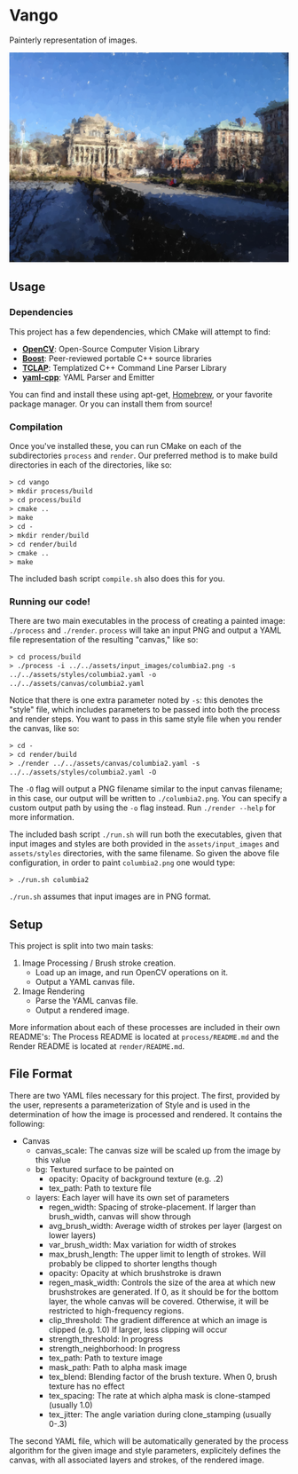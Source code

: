 # Vango

Painterly representation of images.

![Our glorious campus](./results/columbia2_textured.png)

## Usage

### Dependencies

This project has a few dependencies, which CMake will attempt to find:

- [**OpenCV**](http://opencv.org/): Open-Source Computer Vision Library
- [**Boost**](http://www.boost.org/): Peer-reviewed portable C++ source libraries
- [**TCLAP**](http://tclap.sourceforge.net/): Templatized C++ Command Line Parser Library
- [**yaml-cpp**](https://code.google.com/p/yaml-cpp/): YAML Parser and Emitter

You can find and install these using apt-get, [Homebrew](http://brew.sh/), or your favorite package manager. Or you can install them from source!

### Compilation

Once you've installed these, you can run CMake on each of the subdirectories `process` and `render`. Our preferred method is to make build directories in each of the directories, like so:

    > cd vango
    > mkdir process/build
    > cd process/build
    > cmake ..
    > make
    > cd -
    > mkdir render/build
    > cd render/build
    > cmake ..
    > make

The included bash script `compile.sh` also does this for you.

### Running our code!

There are two main executables in the process of creating a painted image: `./process` and `./render`. `process` will take an input PNG and output a YAML file representation of the resulting "canvas," like so:

    > cd process/build
    > ./process -i ../../assets/input_images/columbia2.png -s ../../assets/styles/columbia2.yaml -o ../../assets/canvas/columbia2.yaml

Notice that there is one extra parameter noted by `-s`: this denotes the "style" file, which includes parameters to be passed into both the process and render steps. You want to pass in this same style file when you render the canvas, like so:

    > cd -
    > cd render/build
    > ./render ../../assets/canvas/columbia2.yaml -s ../../assets/styles/columbia2.yaml -O

The `-O` flag will output a PNG filename similar to the input canvas filename; in this case, our output will be written to `./columbia2.png`. You can specify a custom output path by using the `-o` flag instead. Run `./render --help` for more information.

The included bash script `./run.sh` will run both the executables, given that input images and styles are both provided in the `assets/input_images` and `assets/styles` directories, with the same filename. So given the above file configuration, in order to paint `columbia2.png` one would type:

    > ./run.sh columbia2

`./run.sh` assumes that input images are in PNG format.

## Setup

This project is split into two main tasks:

1. Image Processing / Brush stroke creation.
    - Load up an image, and run OpenCV operations on it.
    - Output a YAML canvas file.
2. Image Rendering
    - Parse the YAML canvas file.
    - Output a rendered image.

More information about each of these processes are included in their own README's: The Process README is located at `process/README.md` and the Render README is located at `render/README.md`.

## File Format

There are two YAML files necessary for this project. 
The first, provided by the user, represents a parameterization of Style and is
used in the determination of how the image is processed and rendered. 
It contains the following:

- Canvas
    + canvas_scale: The canvas size will be scaled up from the image by this value
    + bg: Textured surface to be painted on
        * opacity: Opacity of background texture (e.g. .2)
        * tex_path: Path to texture file 
    + layers: Each layer will have its own set of parameters
        * regen_width: Spacing of stroke-placement. If larger than brush_width, canvas will show through
        * avg_brush_width: Average width of strokes per layer (largest on lower layers)
        * var_brush_width: Max variation for width of strokes
        * max_brush_length: The upper limit to length of strokes. Will probably be clipped to shorter lengths though
        * opacity: Opacity at which brushstroke is drawn
        * regen_mask_width: Controls the size of the area at which new brushstrokes are generated. If 0, as it should be for the bottom layer, the whole canvas will be covered. Otherwise, it will be restricted to high-frequency regions. 
        * clip_threshold: The gradient difference at which an image is clipped (e.g. 1.0) If larger, less clipping will occur
        * strength_threshold: In progress
        * strength_neighborhood: In progress
        * tex_path: Path to texture image
        * mask_path: Path to alpha mask image
        * tex_blend: Blending factor of the brush texture. When 0, brush texture has no effect
        * tex_spacing: The rate at which alpha mask is clone-stamped (usually 1.0) 
        * tex_jitter: The angle variation during clone_stamping (usually 0-.3)


The second YAML file, which will be automatically generated by the process algorithm
for the given image and style parameters, explicitely defines the canvas, with all
associated layers and strokes, of the rendered image. 



